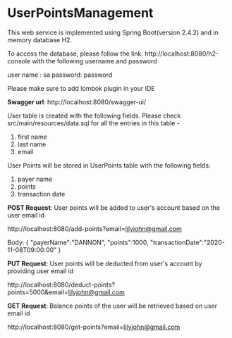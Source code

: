 # UserPointsManagement
This web service is implemented using Spring Boot(version 2.4.2) and in memory database H2.

To access the database, please follow the link: http://localhost:8080/h2-console 
with the following username and password

user name : sa
password: password

Please make sure to add lombok plugin in your IDE

**Swagger url**: http://localhost:8080/swagger-ui/

User table is created with the following fields. Please check src/main/resources/data.sql for all the entries in this table - 
1. first name
2. last name 
3. email

User Points will be stored in UserPoints table with the following fields:
1. payer name
2. points
3. transaction date

**POST Request**: User points will be added to user's account based on the user email id

http://localhost:8080/add-points?email=lilyjohn@gmail.com

Body:
{
    "payerName":"DANNON",
    "points":1000,
    "transactionDate":"2020-11-08T09:00:00"
}

**PUT Request**: User points will be deducted from user's account by providing user email id

http://localhost:8080/deduct-points?points=5000&email=lilyjohn@gmail.com

**GET Request**: Balance points of the user will be retrieved based on user email id

http://localhost:8080/get-points?email=lilyjohn@gmail.com
